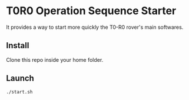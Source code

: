 # T0R0 Operation Sequence Starter

It provides a way to start more quickly the T0-R0 rover's main softwares.

## Install
Clone this repo inside your home folder.

## Launch
```bash
./start.sh
```
